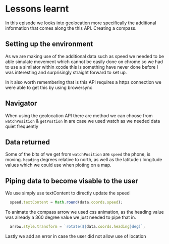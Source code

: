 # Lessons learnt

In this episode we looks into geolocation more specifically the additional information that comes along the this API. Creating a compass.

## Setting up the environment

As we are making use of the additional data such as speed we needed to be able simulate movement which cannot be easily done on chrome so we had to use a similator within xcode this is something have never done before I was interesting and surprisingly straight forward to set up.

In it also worth remembering that is this API requires a https connection we were able to get this by using browersync

## Navigator

When using the geolocation API there are method we can choose from `watchPosition` & `getPostion` in are case we used watch as we needed data quiet frequently

## Data returned

Some of the bits of we get from  `watchPosition` are `speed` the phone, is moving. `heading` degrees relative to north, as well as the latitude / longitude values which we could use when ploting on a map.

## Piping data to become visable to the user

We use simply use textContent to directly update the speed

```javascript
  speed.textContent = Math.round(data.coords.speed);
```

To animate the compass arrow we used css animation, as the heading value was already a 360 degree value we just needed to pipe that in.

```javascript
  arrow.style.transform = `rotate(${data.coords.heading}deg)`;
```

Lastly we add an error in case the user did not allow use of location
